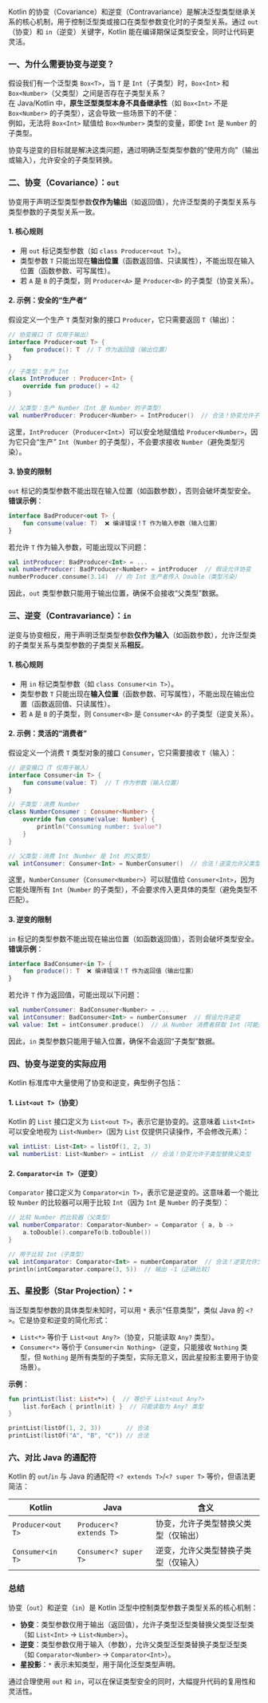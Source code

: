 Kotlin 的协变（Covariance）和逆变（Contravariance）是解决泛型类型继承关系的核心机制，用于控制泛型类或接口在类型参数变化时的子类型关系。通过 `out`（协变）和 `in`（逆变）关键字，Kotlin 能在编译期保证类型安全，同时让代码更灵活。


### **一、为什么需要协变与逆变？**
假设我们有一个泛型类 `Box<T>`，当 `T` 是 `Int`（子类型）时，`Box<Int>` 和 `Box<Number>`（父类型）之间是否存在子类型关系？  
在 Java/Kotlin 中，**原生泛型类型本身不具备继承性**（如 `Box<Int>` 不是 `Box<Number>` 的子类型），这会导致一些场景下的不便：  
例如，无法将 `Box<Int>` 赋值给 `Box<Number>` 类型的变量，即使 `Int` 是 `Number` 的子类型。  

协变与逆变的目标就是解决这类问题，通过明确泛型类型参数的“使用方向”（输出或输入），允许安全的子类型转换。


### **二、协变（Covariance）：`out`**
协变用于声明泛型类型参数**仅作为输出**（如返回值），允许泛型类的子类型关系与类型参数的子类型关系一致。


#### **1. 核心规则**
- 用 `out` 标记类型参数（如 `class Producer<out T>`）。
- 类型参数 `T` 只能出现在**输出位置**（函数返回值、只读属性），不能出现在输入位置（函数参数、可写属性）。
- 若 `A` 是 `B` 的子类型，则 `Producer<A>` 是 `Producer<B>` 的子类型（协变关系）。


#### **2. 示例：安全的“生产者”**
假设定义一个生产 `T` 类型对象的接口 `Producer`，它只需要返回 `T`（输出）：  
```kotlin
// 协变接口（T 仅用于输出）
interface Producer<out T> {
    fun produce(): T  // T 作为返回值（输出位置）
}

// 子类型：生产 Int
class IntProducer : Producer<Int> {
    override fun produce() = 42
}

// 父类型：生产 Number（Int 是 Number 的子类型）
val numberProducer: Producer<Number> = IntProducer()  // 合法！协变允许子类型替换父类型
```
这里，`IntProducer`（`Producer<Int>`）可以安全地赋值给 `Producer<Number>`，因为它只会“生产” `Int`（`Number` 的子类型），不会要求接收 `Number`（避免类型污染）。


#### **3. 协变的限制**
`out` 标记的类型参数不能出现在输入位置（如函数参数），否则会破坏类型安全。  
**错误示例**：  
```kotlin
interface BadProducer<out T> {
    fun consume(value: T)  ❌ 编译错误！T 作为输入参数（输入位置）
}
```
若允许 `T` 作为输入参数，可能出现以下问题：  
```kotlin
val intProducer: BadProducer<Int> = ... 
val numberProducer: BadProducer<Number> = intProducer  // 假设允许协变
numberProducer.consume(3.14)  // 向 Int 生产者传入 Double（类型污染）
```
因此，`out` 类型参数只能用于输出位置，确保不会接收“父类型”数据。


### **三、逆变（Contravariance）：`in`**
逆变与协变相反，用于声明泛型类型参数**仅作为输入**（如函数参数），允许泛型类的子类型关系与类型参数的子类型关系**相反**。


#### **1. 核心规则**
- 用 `in` 标记类型参数（如 `class Consumer<in T>`）。
- 类型参数 `T` 只能出现在**输入位置**（函数参数、可写属性），不能出现在输出位置（函数返回值、只读属性）。
- 若 `A` 是 `B` 的子类型，则 `Consumer<B>` 是 `Consumer<A>` 的子类型（逆变关系）。


#### **2. 示例：灵活的“消费者”**
假设定义一个消费 `T` 类型对象的接口 `Consumer`，它只需要接收 `T`（输入）：  
```kotlin
// 逆变接口（T 仅用于输入）
interface Consumer<in T> {
    fun consume(value: T)  // T 作为参数（输入位置）
}

// 子类型：消费 Number
class NumberConsumer : Consumer<Number> {
    override fun consume(value: Number) {
        println("Consuming number: $value")
    }
}

// 父类型：消费 Int（Number 是 Int 的父类型）
val intConsumer: Consumer<Int> = NumberConsumer()  // 合法！逆变允许父类型替换子类型
```
这里，`NumberConsumer`（`Consumer<Number>`）可以赋值给 `Consumer<Int>`，因为它能处理所有 `Int`（`Number` 的子类型），不会要求传入更具体的类型（避免类型不匹配）。


#### **3. 逆变的限制**
`in` 标记的类型参数不能出现在输出位置（如函数返回值），否则会破坏类型安全。  
**错误示例**：  
```kotlin
interface BadConsumer<in T> {
    fun produce(): T  ❌ 编译错误！T 作为返回值（输出位置）
}
```
若允许 `T` 作为返回值，可能出现以下问题：  
```kotlin
val numberConsumer: BadConsumer<Number> = ... 
val intConsumer: BadConsumer<Int> = numberConsumer  // 假设允许逆变
val value: Int = intConsumer.produce()  // 从 Number 消费者获取 Int（可能返回 Double，类型错误）
```
因此，`in` 类型参数只能用于输入位置，确保不会返回“子类型”数据。


### **四、协变与逆变的实际应用**
Kotlin 标准库中大量使用了协变和逆变，典型例子包括：


#### **1. `List<out T>`（协变）**
Kotlin 的 `List` 接口定义为 `List<out T>`，表示它是协变的。这意味着 `List<Int>` 可以安全地视为 `List<Number>`（因为 `List` 仅提供只读操作，不会修改元素）：  
```kotlin
val intList: List<Int> = listOf(1, 2, 3)
val numberList: List<Number> = intList  // 合法！协变允许子类型替换父类型
```


#### **2. `Comparator<in T>`（逆变）**
`Comparator` 接口定义为 `Comparator<in T>`，表示它是逆变的。这意味着一个能比较 `Number` 的比较器可以用于比较 `Int`（因为 `Int` 是 `Number` 的子类型）：  
```kotlin
// 比较 Number 的比较器（父类型）
val numberComparator: Comparator<Number> = Comparator { a, b -> 
    a.toDouble().compareTo(b.toDouble()) 
}

// 用于比较 Int（子类型）
val intComparator: Comparator<Int> = numberComparator  // 合法！逆变允许父类型替换子类型
println(intComparator.compare(3, 5))  // 输出 -1（正确比较）
```


### **五、星投影（Star Projection）：`*`**
当泛型类型参数的具体类型未知时，可以用 `*` 表示“任意类型”，类似 Java 的 `<?>`。它是协变和逆变的简化形式：  
- `List<*>` 等价于 `List<out Any?>`（协变，只能读取 `Any?` 类型）。  
- `Consumer<*>` 等价于 `Consumer<in Nothing>`（逆变，只能接收 `Nothing` 类型，但 `Nothing` 是所有类型的子类型，实际无意义，因此星投影主要用于协变场景）。  

**示例**：  
```kotlin
fun printList(list: List<*>) {  // 等价于 List<out Any?>
    list.forEach { println(it) }  // 只能读取为 Any? 类型
}

printList(listOf(1, 2, 3))       // 合法
printList(listOf("A", "B", "C")) // 合法
```


### **六、对比 Java 的通配符**
Kotlin 的 `out`/`in` 与 Java 的通配符 `<? extends T>`/`<? super T>` 等价，但语法更简洁：  

| Kotlin       | Java               | 含义                          |
|--------------|--------------------|-----------------------------|
| `Producer<out T>` | `Producer<? extends T>` | 协变，允许子类型替换父类型（仅输出） |
| `Consumer<in T>`   | `Consumer<? super T>`   | 逆变，允许父类型替换子类型（仅输入） |


### **总结**
协变（`out`）和逆变（`in`）是 Kotlin 泛型中控制类型参数子类型关系的核心机制：  
- **协变**：类型参数仅用于输出（返回值），允许子类型泛型类替换父类型泛型类（如 `List<Int>` → `List<Number>`）。  
- **逆变**：类型参数仅用于输入（参数），允许父类型泛型类替换子类型泛型类（如 `Comparator<Number>` → `Comparator<Int>`）。  
- **星投影**：`*` 表示未知类型，用于简化泛型类型声明。  

通过合理使用 `out` 和 `in`，可以在保证类型安全的同时，大幅提升代码的复用性和灵活性。